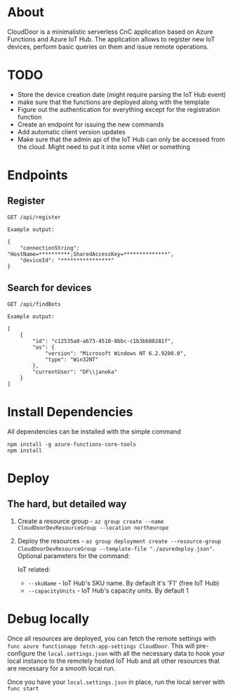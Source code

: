 # About

CloudDoor is a minimalistic serverless CnC application based on Azure Functions and Azure IoT Hub.
The application allows to register new IoT devices, perform basic queries on them and issue remote operations.

# TODO

* Store the device creation date (might require parsing the IoT Hub event)
* make sure that the functions are deployed along with the template
* Figure out the authentication for everything except for the registration function
* Create an endpoint for issuing the new commands
* Add automatic client version updates
* Make sure that the admin api of the IoT Hub can only be accessed from the cloud. Might need to put it into some vNet or something

# Endpoints

## Register

    GET /api/register

    Example output:

    {
        "connectionString": "HostName=**********;SharedAccessKey=**************",
        "deviceId": "****************"
    }

## Search for devices

    GET /api/findBots

    Example output:

    [
        {
            "id": "c12535a0-a673-4510-8bbc-c1b3bb80281f",
            "os": {
                "version": "Microsoft Windows NT 6.2.9200.0",
                "type": "Win32NT"
            },
            "currentUser": "DF\\janoka"
        }
    ]


# Install Dependencies

All dependencies can be installed with the simple command

```
npm install -g azure-functions-core-tools
npm install
```

# Deploy

## The hard, but detailed way

1. Create a resource group - `az group create --name CloudDoorDevResourceGroup --location northeurope`
2. Deploy the resources - `az group deployment create --resource-group CloudDoorDevResourceGroup --template-file "./azuredeploy.json"`.
Optional parameters for the command:

    IoT related:

    * `--skuName` - IoT Hub's SKU name. By default it's 'F1' (free IoT Hub)
    * `--capacityUnits` - IoT Hub's capacity units. By default 1

# Debug locally

Once all resources are deployed, you can fetch the remote settings with `func azure functionapp fetch-app-settings CloudDoor`.
This will pre-configure the `local.settings.json` with all the necessary data to hook your local instance to the remotely hosted IoT Hub and
all other resources that are necessary for a smooth local run.

Once you have your `local.settings.json` in place, run the local server with `func start`